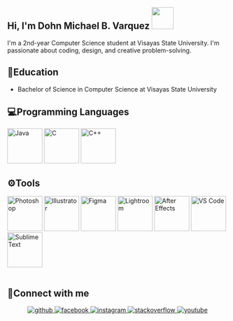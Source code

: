 <h2> Hi, I'm Dohn Michael B. Varquez <img src="https://media1.giphy.com/media/v1.Y2lkPTc5MGI3NjExYzRxbXU3c3VjaWY2YXl5bWRxbXhxaDl3Z241NTl1aGducWtjZnJkeiZlcD12MV9pbnRlcm5hbF9naWZfYnlfaWQmY3Q9cw/zeu9rJLUf0SE0Lb1Yl/giphy.webp" width="50"></h2>

I'm a 2nd-year Computer Science student at Visayas State University. I'm passionate about coding, design, and creative problem-solving.

## 📖Education
- Bachelor of Science in Computer Science at Visayas State University

## 💻Programming Languages
<div align="left">
  <img src="https://img.icons8.com/color/48/000000/java-coffee-cup-logo--v1.png" alt="Java" width="80"/>
  <img src="https://img.icons8.com/color/48/000000/c-programming.png" alt="C" width="80"/>
  <img src="https://img.icons8.com/color/48/000000/c-plus-plus-logo.png" alt="C++" width="80"/>
</div>

## ⚙️Tools
<div align="left">
  <img src="https://img.icons8.com/color/48/000000/adobe-photoshop.png" alt="Photoshop" width="80"/>
  <img src="https://img.icons8.com/color/48/000000/adobe-illustrator.png" alt="Illustrator" width="80"/>
  <img src="https://img.icons8.com/color/48/000000/figma.png" alt="Figma" width="80"/>
  <img src="https://img.icons8.com/color/48/000000/adobe-lightroom.png" alt="Lightroom" width="80"/>
  <img src="https://img.icons8.com/color/48/000000/adobe-after-effects.png" alt="After Effects" width="80"/>
  <img src="https://img.icons8.com/color/48/000000/visual-studio-code-2019.png" alt="VS Code" width="80"/>
  <img src="https://img.icons8.com/color/48/000000/sublime-text.png" alt="Sublime Text" width="80"/>
</div>

<br/>  

## 🔗Connect with me  
<div align="center">
<a href="https://github.com/Kikypochiki" target="_blank">
<img src=https://img.shields.io/badge/github-%2324292e.svg?&style=for-the-badge&logo=github&logoColor=white alt=github style="margin-bottom: 5px;" />
</a>
<a href="https://www.facebook.com/kiky.pochiki/" target="_blank">
<img src=https://img.shields.io/badge/facebook-%232E87FB.svg?&style=for-the-badge&logo=facebook&logoColor=white alt=facebook style="margin-bottom: 5px;" />
</a>
<a href="https://www.instagram.com/you_are_notbeautiful_but_i/" target="_blank">
<img src=https://img.shields.io/badge/instagram-%23000000.svg?&style=for-the-badge&logo=instagram&logoColor=white alt=instagram style="margin-bottom: 5px;" />
</a>
<a href="https://stackoverflow.com/users/17220865/dohn-varquez" target="_blank">
<img src=https://img.shields.io/badge/stackoverflow-%23F28032.svg?&style=for-the-badge&logo=stackoverflow&logoColor=white alt=stackoverflow style="margin-bottom: 5px;" />
</a>
<a href="https://www.youtube.com/@dohnvarquez6689" target="_blank">
<img src=https://img.shields.io/badge/youtube-%23EE4831.svg?&style=for-the-badge&logo=youtube&logoColor=white alt=youtube style="margin-bottom: 5px;" />
</a>  
</div>  

<br/>
